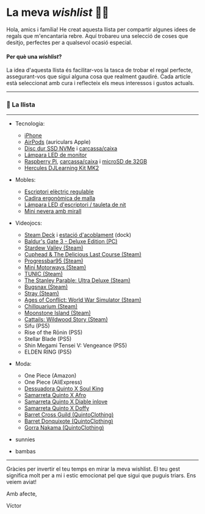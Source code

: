 # La meva *wishlist* 📝🎁
Hola, amics i família!
He creat aquesta llista per compartir algunes idees de regals que m'encantaria rebre. Aquí trobareu una selecció de coses que desitjo, perfectes per a qualsevol ocasió especial.

#### Per què una *wishlist*?
La idea d'aquesta llista és facilitar-vos la tasca de trobar el regal perfecte, assegurant-vos que sigui alguna cosa que realment gaudiré. Cada article està seleccionat amb cura i reflecteix els meus interessos i gustos actuals.

---

### 📝 La llista

---

- Tecnologia:
  - [iPhone](https://amzn.eu/d/2jrc3W5)
  - [AirPods](https://amzn.eu/d/51HVK3K) (auriculars Apple)
  - [Disc dur SSD NVMe](https://amzn.eu/d/0BPHl9y) i [carcassa/caixa](https://amzn.eu/d/eQ27LQr)
  - [Lámpara LED de monitor](https://amzn.eu/d/e9ljRhb)
  - [Raspberry Pi](https://amzn.eu/d/9DNj8M0), [carcassa/caixa](https://amzn.eu/d/gEvJyKs) i [microSD de 32GB](https://amzn.eu/d/9wPiQfE)
  - [Hercules DJLearning Kit MK2](https://shop.hercules.com/es_es/djlearning-kit-mk2-eu.html)


- Mobles:
  - [Escriptori elèctric regulable](https://amzn.eu/d/8vwDxCn)
  - [Cadira ergonòmica de malla](https://amzn.eu/d/axtGxYp)
  - [Lámpara LED d'escriptori / tauleta de nit](https://amzn.eu/d/0VrIppv)
  - [Mini nevera amb mirall](https://amzn.eu/d/gZBcfhw)

- Videojocs:
  - [Steam Deck](https://store.steampowered.com/steamdeck) i [estació d'acoblament](https://amzn.eu/d/dAy0haW) (dock)
  - [Baldur's Gate 3 - Deluxe Edition (PC)](https://eu.merch.larian.com/en/products/baldur-s-gate-3-deluxe-edition)
  - [Stardew Valley (Steam)](https://store.steampowered.com/app/413150/Stardew_Valley/)
  - [Cuphead & The Delicious Last Course (Steam)](https://store.steampowered.com/sub/736589/)
  - [Progressbar95 (Steam)](https://store.steampowered.com/app/1304550/Progressbar95/)
  - [Mini Motorways (Steam)](https://store.steampowered.com/app/1127500/Mini_Motorways/)
  - [TUNIC (Steam)](https://store.steampowered.com/app/553420/TUNIC/)
  - [The Stanley Parable: Ultra Deluxe (Steam)](https://store.steampowered.com/app/1703340/The_Stanley_Parable_Ultra_Deluxe/)
  - [Bugsnax (Steam)](https://store.steampowered.com/app/674140/Bugsnax/)
  - [Stray (Steam)](https://store.steampowered.com/app/1332010/Stray/)
  - [Ages of Conflict: World War Simulator (Steam)](https://store.steampowered.com/app/2186320/Ages_of_Conflict_World_War_Simulator/)
  - [Chillquarium (Steam)](https://store.steampowered.com/app/2276930/Chillquarium/)
  - [Moonstone Island (Steam)](https://store.steampowered.com/app/1658150/Moonstone_Island/)
  - [Cattails: Wildwood Story (Steam)](https://store.steampowered.com/app/1882500/Cattails_Wildwood_Story/)
  - Sifu (PS5)
  - Rise of the Rōnin (PS5)
  - Stellar Blade (PS5)
  - Shin Megami Tensei V: Vengeance (PS5)
  - ELDEN RING (PS5)

- Moda:
  - One Piece (Amazon)
  - One Piece (AliExpress)
  - [Dessuadora Quinto X Soul King](https://quintoclothing.com/tienda/sudadera-quinto-x-soul-king)
  - [Samarreta Quinto X Afro](https://quintoclothing.com/tienda/camiseta-quinto-x-afro)
  - [Samarreta Quinto X Diable inlove](https://quintoclothing.com/tienda/camiseta-quinto-x-diable-inlove)
  - [Samarreta Quinto X Doffy](https://quintoclothing.com/tienda/camiseta-quinto-x-doffy)
  - [Barret Cross Guild (QuintoClothing)](https://quintoclothing.com/tienda/gorro-cross-guild)
  - [Barret Donquixote (QuintoClothing)](https://quintoclothing.com/tienda/gorro-donquixote)
  - [Gorra Nakama (QuintoClothing)](https://quintoclothing.com/tienda/gorra-nakama-quinto-clothing)

- sunnies
- bambas

---

Gràcies per invertir el teu temps en mirar la meva wishlist. El teu gest significa molt per a mi i estic emocionat pel que sigui que puguis triars. Ens veiem aviat!

Amb afecte,

Víctor
